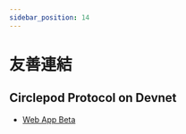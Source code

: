 ```yaml
---
sidebar_position: 14
---
```


# 友善連結

## Circlepod Protocol on Devnet

- [Web App Beta](https://launch.circlepod.app/)